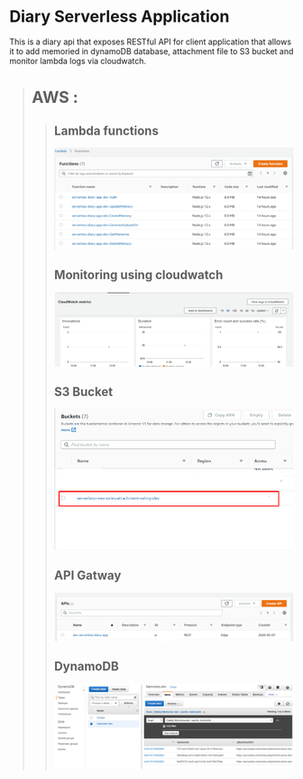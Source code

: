 # Diary Serverless Application
This is a diary api that exposes RESTful API for client application that allows it to add memoried in dynamoDB database, attachment file to S3 bucket and monitor lambda logs via cloudwatch.

> # AWS :
>> ## Lambda functions
>> ![lambda](./images/1.png)
>> ## Monitoring using cloudwatch
>> ![lambda](./images/2.png)
>> ## S3 Bucket
>> ![lambda](./images/3.png)
>> ## API Gatway
>> ![lambda](./images/4.png)
>> ## DynamoDB
>> ![lambda](./images/5.png)